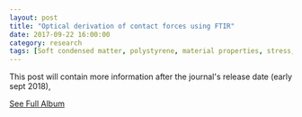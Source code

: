 ```yaml
---
layout: post
title: "Optical derivation of contact forces using FTIR"
date: 2017-09-22 16:00:00
category: research
tags: [Soft condensed matter, polystyrene, material properties, stress, strain, wrinkling, annulus]
---
```


<div class="row2">
<div class="span" id="text-content">
This post will contain more information after the journal's release date (early sept 2018),

</div>	

<div class="span40" id="image-content">
<!-- 
<a href="/assets/img/projects/bed/11 - Lying flat.jpg"><img src="/assets/img/projects/bed/11 - Lying flat.jpg" alt="Bed lying flat" width="80%"></a>
<p>The finished bed lying flat, without a mattress.</p>
<a href="/assets/img/projects/bed/08 - A view of the legs and storage space.jpg"><img src="/assets/img/projects/bed/08 - A view of the legs and storage space.jpg" alt="folded view" width="80%"></a>
<p>Underskirt of the bed, showing its legs and the space used to store PC part boxes to this day.</p>
<a href="/assets/img/projects/bed/10 - More storage space.jpg"><img src="/assets/img/projects/bed/10 - More storage space.jpg" alt="folded view" width="80%"></a>
<p>A better view to appreciate the storage space.</p> -->

<div width="80%">
<p><a href="/images/2013/10/29/bed_images.html">See Full Album</a></p>

</div>
</div>
</div>
